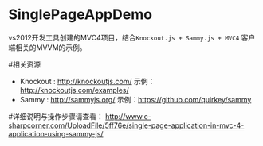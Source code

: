 SinglePageAppDemo
=================
vs2012开发工具创建的MVC4项目，结合`Knockout.js + Sammy.js + MVC4` 客户端相关的MVVM的示例。

#相关资源
- Knockout : http://knockoutjs.com/  示例： http://knockoutjs.com/examples/
- Sammy : http://sammyjs.org/  示例：https://github.com/quirkey/sammy

#详细说明与操作步骤请查看：
http://www.c-sharpcorner.com/UploadFile/5ff76e/single-page-application-in-mvc-4-application-using-sammy-js/
